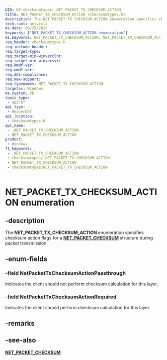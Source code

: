 ```yaml
---
UID: NE:checksumtypes._NET_PACKET_TX_CHECKSUM_ACTION
title: NET_PACKET_TX_CHECKSUM_ACTION (checksumtypes.h)
description: The NET_PACKET_TX_CHECKSUM_ACTION enumeration specifies checksum action flags for a NET_PACKET_CHECKSUM structure during packet transmission.
tech.root: netvista
ms.date: 09/25/2019
keywords: ["NET_PACKET_TX_CHECKSUM_ACTION enumeration"]
ms.keywords: NET_PACKET_TX_CHECKSUM_ACTION, NET_PACKET_TX_CHECKSUM_ACTION,
req.header: checksumtypes.h
req.include-header: 
req.target-type: 
req.target-min-winverclnt: 
req.target-min-winversvr: 
req.kmdf-ver: 
req.umdf-ver: 
req.ddi-compliance: 
req.max-support: 
req.typenames: NET_PACKET_TX_CHECKSUM_ACTION
targetos: Windows
ms.custom: Vb
topic_type:
 - apiref
api_type:
 - HeaderDef
api_location:
 - checksumtypes.h
api_name:
 - _NET_PACKET_TX_CHECKSUM_ACTION
 - NET_PACKET_TX_CHECKSUM_ACTION
product:
 - Windows
f1_keywords:
 - _NET_PACKET_TX_CHECKSUM_ACTION
 - checksumtypes/_NET_PACKET_TX_CHECKSUM_ACTION
 - NET_PACKET_TX_CHECKSUM_ACTION
 - checksumtypes/NET_PACKET_TX_CHECKSUM_ACTION
---
```


# NET_PACKET_TX_CHECKSUM_ACTION enumeration


## -description

The **NET_PACKET_TX_CHECKSUM_ACTION** enumeration specifies checksum action flags for a [**NET_PACKET_CHECKSUM**](../checksumtypes/ns-checksumtypes-_net_packet_checksum.md) structure during packet transmission.

## -enum-fields

### -field NetPacketTxChecksumActionPassthrough 

Indicates the client should not perform checksum calculation for this layer.

### -field NetPacketTxChecksumActionRequired 

Indicates the client should perform checksum calculation for this layer.

## -remarks

## -see-also

[**NET_PACKET_CHECKSUM**](../checksumtypes/ns-checksumtypes-_net_packet_checksum.md)

